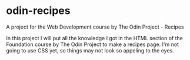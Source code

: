 # odin-recipes
A project for the Web Development course by The Odin Project - Recipes

In this project I will put all the knowledge I got in the HTML section
of the Foundation course by The Odin Project to make a recipes page. I'm
not going to use CSS yet, so things may not look so appeling to the eyes.
